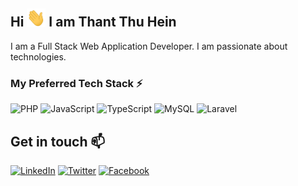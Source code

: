 ## Hi <img src="https://raw.githubusercontent.com/ABSphreak/ABSphreak/master/gifs/Hi.gif" width="30px"> I am Thant Thu Hein

I am a Full Stack Web Application Developer. I am passionate about technologies.

### My Preferred Tech Stack ⚡

 ![PHP](https://img.shields.io/badge/php-%23777BB4.svg?style=for-the-badge&logo=php&logoColor=white) ![JavaScript](https://img.shields.io/badge/javascript-%23323330.svg?style=for-the-badge&logo=javascript&logoColor=%23F7DF1E) ![TypeScript](https://img.shields.io/badge/typescript-%23007ACC.svg?style=for-the-badge&logo=typescript&logoColor=white) ![MySQL](https://img.shields.io/badge/mysql-%2300f.svg?style=for-the-badge&logo=mysql&logoColor=white) ![Laravel](https://img.shields.io/badge/laravel-%23FF2D20.svg?style=for-the-badge&logo=laravel&logoColor=white)

## Get in touch 📫
[![LinkedIn](https://img.shields.io/badge/LinkedIn-0077B5?style=for-the-badge&logo=linkedin&logoColor=white)](https://in.linkedin.com/in/thantthuhein) [![Twitter](https://img.shields.io/badge/Twitter-1DA1F2?style=for-the-badge&logo=twitter&logoColor=white)](https://twitter.com/thantthuhein19) [![Facebook](https://img.shields.io/badge/Facebook-%231877F2.svg?style=for-the-badge&logo=Facebook&logoColor=white)](https://facebook.com/thantthu.hein.19)
